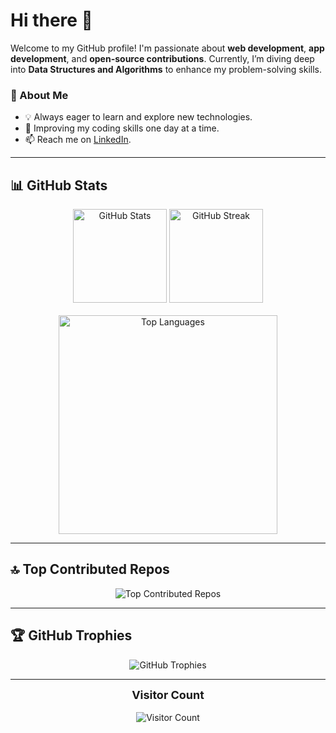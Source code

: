 # Hi there 👋

Welcome to my GitHub profile! I'm passionate about **web development**, **app development**, and **open-source contributions**. Currently, I’m diving deep into **Data Structures and Algorithms** to enhance my problem-solving skills.

### 🌟 About Me
- 💡 Always eager to learn and explore new technologies.
- 🌱 Improving my coding skills one day at a time.
- 📫 Reach me on [LinkedIn](https://www.linkedin.com/in/shrijeet-kushle).

---

## 📊 GitHub Stats
<div align="center">
  <div>
    <img height="150" src="https://github-readme-stats.vercel.app/api?username=shrijeetkushle&show_icons=true&theme=radical" alt="GitHub Stats" />
    <img height="150" src="https://github-readme-streak-stats-git-main-davids-projects-ad77adcc.vercel.app/?user=shrijeetkushle&theme=radical" alt="GitHub Streak" />
  </div>
  <br />
  <img width="350" src="https://github-readme-stats.vercel.app/api/top-langs/?username=shrijeetkushle&theme=radical&layout=compact" alt="Top Languages" />
</div>

---

## 🔝 Top Contributed Repos
<div align="center">
  <img src="https://github-contributor-stats.vercel.app/api?username=shrijeetkushle&limit=5&theme=dark&combine_all_yearly_contributions=true" alt="Top Contributed Repos" />
</div>

---

## 🏆 GitHub Trophies
<div style="text-align: center;">
  <img src="https://github-profile-trophy.vercel.app/?username=shrijeetkushle&theme=radical&no-frame=true&margin-w=5" alt="GitHub Trophies" />
</div>

---

<p align="center">
  <strong style="font-size: 18px;">Visitor Count</strong><br><br>
  <img src="https://komarev.com/ghpvc/?username=shrijeetkushle" alt="Visitor Count" />
</p>
<!--
<p align="center">
  <strong>Visitor Count</strong><br>
  <img src="https://profile-counter.glitch.me/shrijeetkushle/count.svg" alt="Visitor Count" />
</p>
-->

<!--
 <p align="center">
<img src="https://github.com/shrijeetkushle/shrijeetkushle/blob/output/github-contribution-grid-snake-dark.svg">
</p>
[![](https://visitcountpro.netlify.app/api?id=shrijeetkushle&pretty=true)](https://visitcount.itsvg.in)
-->
